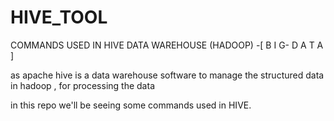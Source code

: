 # HIVE_TOOL
COMMANDS USED IN HIVE DATA WAREHOUSE (HADOOP) -[ B I G- D A T A ]

as apache hive is a data warehouse software to manage the structured data in hadoop , for processing the data 

in this repo we'll be seeing  some commands used in HIVE.
